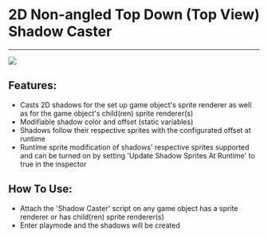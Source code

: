 # 2D Non-angled Top Down (Top View) Shadow Caster
- - - -

![](https://github.com/ALIAZEEM4/Unity-Asset-Library/blob/main/2D/Non-angled%20Top%20Down/Shadow%20Caster/2D%20Non-angled%20Shadow%20Caster%20Showcase.gif)

## Features:
- Casts 2D shadows for the set up game object's sprite renderer as well as for the game object's child(ren) sprite renderer(s)
- Modifiable shadow color and offset (static variables)
- Shadows follow their respective sprites with the configurated offset at runtime
- Runtime sprite modification of shadows' respective sprites supported and can be turned on by setting 'Update Shadow Sprites At Runtime' to true in the inspector

## How To Use:
- Attach the 'Shadow Caster' script on any game object has a sprite renderer or has child(ren) sprite renderer(s)
- Enter playmode and the shadows will be created
